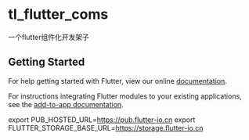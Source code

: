 # tl_flutter_coms

一个flutter组件化开发架子

## Getting Started

For help getting started with Flutter, view our online
[documentation](https://flutter.dev/).

For instructions integrating Flutter modules to your existing applications,
see the [add-to-app documentation](https://flutter.dev/docs/development/add-to-app).

export PUB_HOSTED_URL=https://pub.flutter-io.cn
export FLUTTER_STORAGE_BASE_URL=https://storage.flutter-io.cn
